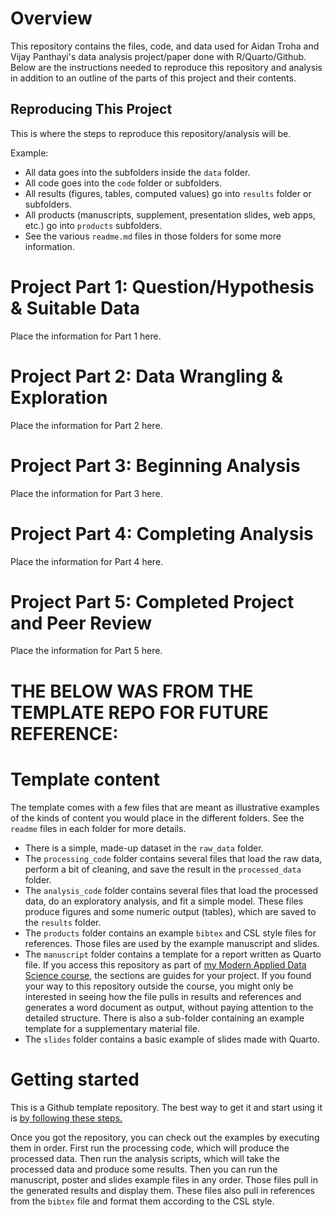 # Overview

This repository contains the files, code, and data used for Aidan Troha and Vijay Panthayi's data analysis project/paper done with R/Quarto/Github.
Below are the instructions needed to reproduce this repository and analysis in addition to an outline of the parts of this project and their contents.

## Reproducing This Project

This is where the steps to reproduce this repository/analysis will be.

Example:
* All data goes into the subfolders inside the `data` folder.
* All code goes into the `code` folder or subfolders.
* All results (figures, tables, computed values) go into `results` folder or subfolders.
* All products (manuscripts, supplement, presentation slides, web apps, etc.) go into `products` subfolders.
* See the various `readme.md` files in those folders for some more information.

# Project Part 1: Question/Hypothesis & Suitable Data

Place the information for Part 1 here.

# Project Part 2: Data Wrangling & Exploration

Place the information for Part 2 here.

# Project Part 3: Beginning Analysis

Place the information for Part 3 here.

# Project Part 4: Completing Analysis

Place the information for Part 4 here.

# Project Part 5: Completed Project and Peer Review

Place the information for Part 5 here.


# THE BELOW WAS FROM THE TEMPLATE REPO FOR FUTURE REFERENCE:
# Template content 

The template comes with a few files that are meant as illustrative examples of the kinds of content you would place in the different folders. See the `readme` files in each folder for more details.

* There is a simple, made-up dataset in the `raw_data` folder. 
* The `processing_code` folder contains several files that load the raw data, perform a bit of cleaning, and save the result in the `processed_data` folder. 
* The `analysis_code` folder contains several files that load the processed data, do an exploratory analysis, and fit a simple model. These files produce figures and some numeric output (tables), which are saved to the `results` folder.
* The `products` folder contains an example `bibtex` and CSL style files for references. Those files are used by the example manuscript and slides.
* The  `manuscript` folder contains a template for a report written as Quarto file. If you access this repository as part of [my Modern Applied Data Science course](https://andreashandel.github.io/MADAcourse/), the sections are guides for your project. If you found your way to this repository outside the course, you might only be interested in seeing how the file pulls in results and references and generates a word document as output, without paying attention to the detailed structure. There is also a sub-folder containing an example template for a supplementary material file.
* The `slides` folder contains a basic example of slides made with Quarto. 


# Getting started

This is a Github template repository. The best way to get it and start using it is [by following these steps.](https://help.github.com/en/articles/creating-a-repository-from-a-template)

Once you got the repository, you can check out the examples by executing them in order. First run the processing code, which will produce the processed data. Then run the analysis scripts, which will take the processed data and produce some results. Then you can run the manuscript, poster and slides example files in any order. Those files pull in the generated results and display them. These files also pull in references from the `bibtex` file and format them according to the CSL style.



